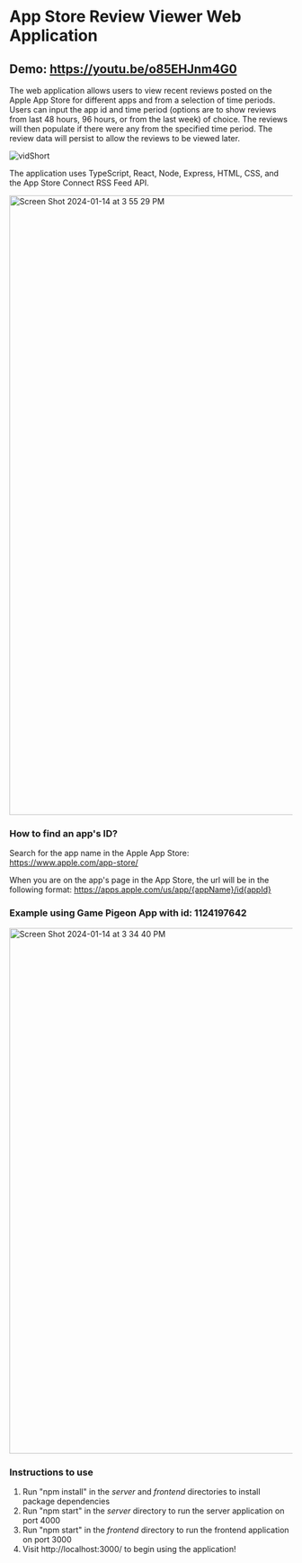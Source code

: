 # App Store Review Viewer Web Application
## Demo: https://youtu.be/o85EHJnm4G0
The web application allows users to view recent reviews posted on the Apple App Store for different apps and from a selection of time periods.
Users can input the app id and time period (options are to show reviews from last 48 hours, 96 hours, or from the last week) of choice.
The reviews will then populate if there were any from the specified time period. The review data will persist to allow the reviews to be viewed later.

![vidShort](https://github.com/ehalper/Review-Viewer/assets/71235972/fa8d81aa-9fef-4945-b213-2d468ae42da5)

The application uses TypeScript, React, Node, Express, HTML, CSS, and the App Store Connect RSS Feed API.

<img width="1101" alt="Screen Shot 2024-01-14 at 3 55 29 PM" src="https://github.com/ehalper/Review-Viewer/assets/71235972/70147709-8269-4109-8e61-2b15a988f45f">

### How to find an app's ID?
Search for the app name in the Apple App Store: https://www.apple.com/app-store/

When you are on the app's page in the App Store, the url will be in the following format: https://apps.apple.com/us/app/{appName}/id{appId}

### Example using Game Pigeon App with id: 1124197642
<img width="934" alt="Screen Shot 2024-01-14 at 3 34 40 PM" src="https://github.com/ehalper/Review-Viewer/assets/71235972/76388ecc-ae72-48ce-a9d9-64eee89c7f57">

### Instructions to use
1. Run "npm install" in the _server_ and _frontend_ directories to install package dependencies
2. Run "npm start" in the _server_ directory to run the server application on port 4000
3. Run "npm start" in the _frontend_ directory to run the frontend application on port 3000
4. Visit http://localhost:3000/ to begin using the application!
